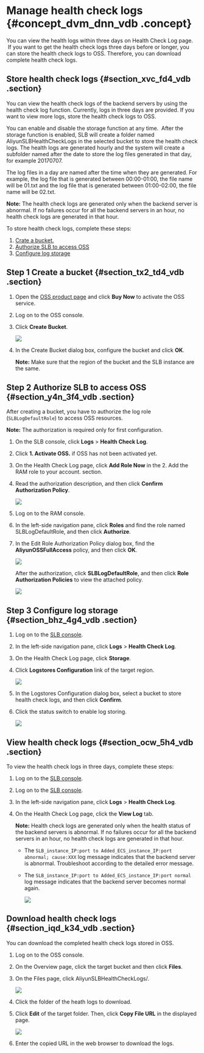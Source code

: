 # Manage health check logs {#concept_dvm_dnn_vdb .concept}

You can view the health logs within three days on Health Check Log page.  If you want to get the health check logs three days before or longer, you can store the health check logs to OSS. Therefore, you can download complete health check logs.

## Store health check logs {#section_xvc_fd4_vdb .section}

You can view the health check logs of the backend servers by using the health check log function. Currently, logs in three days are provided. If you want to view more logs, store the health check logs to OSS.

You can enable and disable the storage function at any time.  After the storage function is enabled, SLB will create a folder named AliyunSLBHealthCheckLogs in the selected bucket to store the health check logs. The health logs are generated hourly and the system will create a subfolder named after the date to store the log files generated in that day, for example 20170707.

The log files in a day are named after the time when they are generated. For example, the log file that is generated between 00:00-01:00, the file name will be 01.txt and the log file that is generated between 01:00-02:00, the file name will be 02.txt.

**Note:** The health check logs are generated only when the backend server is abnormal. If no failures occur for all the backend servers in an hour, no health check logs are generated in that hour.

To store health check logs, complete these steps:

1.  [Crate a bucket.](#section_tx2_td4_vdb)
2.  [Authorize SLB to access OSS](#section_y4n_3f4_vdb)
3.  [Configure log storage](#section_bhz_4g4_vdb)

## Step 1 Create a bucket {#section_tx2_td4_vdb .section}

1.  Open the [OSS product page](https://www.aliyun.com/product/oss/?spm=5176.doc31884.2.2.P4koVw) and click **Buy Now** to activate the OSS service.
2.  Log on to the OSS console.
3.  Click **Create Bucket**.

    ![](http://static-aliyun-doc.oss-cn-hangzhou.aliyuncs.com/assets/img/4149/2444_en-US.png)

4.  In the Create Bucket dialog box, configure the bucket and click **OK**.

    **Note:** Make sure that the region of the bucket and the SLB instance are the same.


## Step 2 Authorize SLB to access OSS {#section_y4n_3f4_vdb .section}

After creating a bucket, you have to authorize the log role \(`SLBLogDefaultRole`\) to access OSS resources.

**Note:** The authorization is required only for first configuration.

1.  On the SLB console, click **Logs** \> **Health Check Log**.
2.  Click **1. Activate OSS.** if OSS has not been activated yet.
3.  On the Health Check Log page, click **Add Role Now** in the 2. Add the RAM role to your account. section.
4.  Read the authorization description, and then click **Confirm Authorization Policy**.

    ![](http://static-aliyun-doc.oss-cn-hangzhou.aliyuncs.com/assets/img/4149/2448_en-US.png)

5.  Log on to the RAM console.
6.  In the left-side navigation pane, click **Roles** and find the role named SLBLogDefaultRole, and then click **Authorize**.
7.  In the Edit Role Authorization Policy dialog box, find the **AliyunOSSFullAccess** policy, and then click **OK**.

    ![](http://static-aliyun-doc.oss-cn-hangzhou.aliyuncs.com/assets/img/4149/2449_en-US.png)

    After the authorization, click **SLBLogDefaultRole**, and then click **Role Authorization Policies** to view the attached policy.

    ![](http://static-aliyun-doc.oss-cn-hangzhou.aliyuncs.com/assets/img/4149/2450_en-US.png)


## Step 3 Configure log storage {#section_bhz_4g4_vdb .section}

1.  Log on to the [SLB console](https://partners-intl.aliyun.com/login-required#/slb).
2.  In the left-side navigation pane, click **Logs** \> **Health Check Log**.
3.  On the Health Check Log page, click **Storage**.
4.  Click **Logstores Configuration** link of the target region.

    ![](http://static-aliyun-doc.oss-cn-hangzhou.aliyuncs.com/assets/img/4149/2452_en-US.png)

5.  In the Logstores Configuration dialog box, select a bucket to store health check logs, and then click **Confirm**.
6.  Click the status switch to enable log storing.

    ![](http://static-aliyun-doc.oss-cn-hangzhou.aliyuncs.com/assets/img/4149/2454_en-US.png)


## View health check logs {#section_ocw_5h4_vdb .section}

To view the health check logs in three days, complete these steps:

1.  Log on to the [SLB console](https://slbnew.console.aliyun.com/#/list/cn-hangzhou).
2.  Log on to the [SLB console](https://partners-intl.aliyun.com/login-required#/slb).
3.  In the left-side navigation pane, click **Logs** \> **Health Check Log**.
4.  On the Health Check Log page, click the **View Log** tab.

    **Note:** Health check logs are generated only when the health status of the backend servers is abnormal. If no failures occur for all the backend servers in an hour, no health check logs are generated in that hour.

    -   The `SLB_instance_IP:port to Added_ECS_instance_IP:port abnormal; cause:XXX` log message indicates that the backend server is abnormal. Troubleshoot according to the detailed error message.
    -   The `SLB_instance_IP:port to Added_ECS_instance_IP:port normal` log message indicates that the backend server becomes normal again.

        ![](http://static-aliyun-doc.oss-cn-hangzhou.aliyuncs.com/assets/img/4149/2458_en-US.png)


## Download health check logs {#section_iqd_k34_vdb .section}

You can download the completed health check logs stored in OSS.

1.  Log on to the OSS console.
2.  On the Overview page, click the target bucket and then click **Files**.
3.  On the Files page, click AliyunSLBHealthCheckLogs/.

    ![](http://static-aliyun-doc.oss-cn-hangzhou.aliyuncs.com/assets/img/4149/2459_en-US.png)

4.  Click the folder of the heath logs to download.
5.  Click **Edit** of the target folder. Then, click **Copy File URL** in the displayed page.

    ![](http://static-aliyun-doc.oss-cn-hangzhou.aliyuncs.com/assets/img/4149/2460_en-US.png)

6.  Enter the copied URL in the web browser to download the logs.

